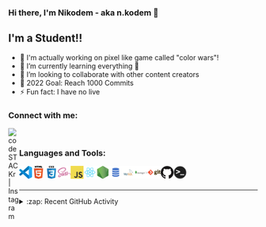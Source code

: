 ### Hi there, I'm Nikodem - aka n.kodem 👋 

## I'm a Student!!

- 🔭 I'm actually working on pixel like game called "color wars"!
- 🌱 I’m currently learning everything 🤣
- 👯 I’m looking to collaborate with other content creators
- 🥅 2022 Goal: Reach 1000 Commits
- ⚡ Fun fact: I have no live

### Connect with me:

[<img align="left" alt="codeSTACKr | Instagram" width="22px" src="https://cdn.jsdelivr.net/npm/simple-icons@v3/icons/instagram.svg" />][instagram]
<br />

### Languages and Tools:

<img align="left" alt="Visual Studio Code" width="26px" src="https://raw.githubusercontent.com/github/explore/80688e429a7d4ef2fca1e82350fe8e3517d3494d/topics/visual-studio-code/visual-studio-code.png" />
<img align="left" alt="HTML5" width="26px" src="https://raw.githubusercontent.com/github/explore/80688e429a7d4ef2fca1e82350fe8e3517d3494d/topics/html/html.png" />
<img align="left" alt="CSS3" width="26px" src="https://raw.githubusercontent.com/github/explore/80688e429a7d4ef2fca1e82350fe8e3517d3494d/topics/css/css.png" />
<img align="left" alt="Sass" width="26px" src="https://raw.githubusercontent.com/github/explore/80688e429a7d4ef2fca1e82350fe8e3517d3494d/topics/sass/sass.png" />
<img align="left" alt="JavaScript" width="26px" src="https://raw.githubusercontent.com/github/explore/80688e429a7d4ef2fca1e82350fe8e3517d3494d/topics/javascript/javascript.png" />
<img align="left" alt="React" width="26px" src="https://raw.githubusercontent.com/github/explore/80688e429a7d4ef2fca1e82350fe8e3517d3494d/topics/react/react.png" />
<img align="left" alt="Node.js" width="26px" src="https://raw.githubusercontent.com/github/explore/80688e429a7d4ef2fca1e82350fe8e3517d3494d/topics/nodejs/nodejs.png" />
<img align="left" alt="SQL" width="26px" src="https://raw.githubusercontent.com/github/explore/80688e429a7d4ef2fca1e82350fe8e3517d3494d/topics/sql/sql.png" />
<img align="left" alt="MySQL" width="26px" src="https://raw.githubusercontent.com/github/explore/80688e429a7d4ef2fca1e82350fe8e3517d3494d/topics/mysql/mysql.png" />
<img align="left" alt="MongoDB" width="26px" src="https://raw.githubusercontent.com/github/explore/80688e429a7d4ef2fca1e82350fe8e3517d3494d/topics/mongodb/mongodb.png" />
<img align="left" alt="Git" width="26px" src="https://raw.githubusercontent.com/github/explore/80688e429a7d4ef2fca1e82350fe8e3517d3494d/topics/git/git.png" />
<img align="left" alt="GitHub" width="26px" src="https://raw.githubusercontent.com/github/explore/78df643247d429f6cc873026c0622819ad797942/topics/github/github.png" />
<img align="left" alt="Terminal" width="26px" src="https://raw.githubusercontent.com/github/explore/80688e429a7d4ef2fca1e82350fe8e3517d3494d/topics/terminal/terminal.png" />

<br />
<br />

---


<details>
  <summary>:zap: Recent GitHub Activity</summary>
  
<!--START_SECTION:activity-->

<!--END_SECTION:activity-->

</details>
<!--
<details>
  <summary>:zap: GitHub Stats</summary>

  <img align="left" alt="codeSTACKr's GitHub Stats" src="https://github-readme-stats.codestackr.vercel.app/api?username=n-kodem&count_private=true&show_icons=true&hide_border=true" />

</details>

-->

[instagram]: https://www.instagram.com/n.kodem



### GameDev Tools
[![UNITY](https://img.shields.io/badge/Unity-100000?style=for-the-badge&labelColor=black&logo=unity&logoColor=white)][link] [![CSHARP](https://img.shields.io/badge/CSharp-239120?style=for-the-badge&labelColor=black&logo=c-sharp&logoColor=239120)][link]

#### Mobile
[![FLUTTER](https://img.shields.io/badge/Flutter-02569B?style=for-the-badge&labelColor=black&logo=flutter&logoColor=02569B
)][link]

#### Web Tools
[![HTML](https://img.shields.io/badge/-HTML-fd822b?style=for-the-badge&labelColor=black&logo=html5&logoColor=fd822b)][link] [![CSS](https://img.shields.io/badge/-CSS-0DA6D8?style=for-the-badge&labelColor=black&logo=css3&logoColor=0DA6D8)][link] [![Sass](https://img.shields.io/badge/Sass-CC6699?style=for-the-badge&labelColor=black&logo=sass&logoColor=CC6699)][link] [![EcmaJs](https://img.shields.io/badge/JavaScript-F7DF1E?style=for-the-badge&labelColor=black&logo=javascript&logoColor=F7DF1E)][link] <br>[![TypeScript](https://img.shields.io/badge/TypeScript-007ACC?style=for-the-badge&logo=typescript&labelColor=black&logoColor=007ACC)][link] [![React](https://img.shields.io/badge/React-61DAFB?style=for-the-badge&labelColor=black&logo=react&logoColor=61DAFB)][link]

<br/>
<div>
    <a href="https://github.com/dansf?tab=repositories ">
    	<img height="180em" width="400em" src="https://github-readme-stats.vercel.app/api?username=n-kodem&show_icons=true&theme=tokyonight">
        <img height="180em" width="310em" src="https://github-readme-stats.vercel.app/api/top-langs/?username=n-kodem&layout=compact&theme=tokyonight">
    </a>
</div>

[link]: https://github.com/n-kodem?tab=repositories
[email]: (mailto:n.reszkax@gmail.com)
